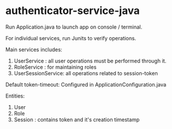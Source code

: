 # authenticator-service-java

Run Application.java to launch app on console / terminal.

For individual services, run Junits to verify operations.

Main services includes:
1. UserService : all user operations must be performed through it.
2. RoleService : for maintaining roles
3. UserSessionService: all operations related to session-token

Default token-timeout: Configured in ApplicationConfiguration.java

Entities:
1. User
2. Role 
3. Session : contains token and it's creation timestamp